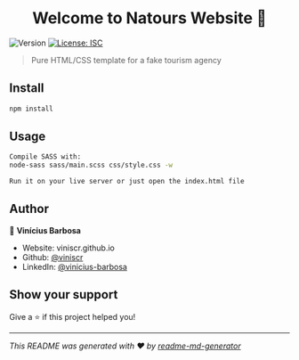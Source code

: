 <h1 align="center">Welcome to Natours Website 👋</h1>
<p>
  <img alt="Version" src="https://img.shields.io/badge/version-1.0.0-blue.svg?cacheSeconds=2592000" />
  <a href="#" target="_blank">
    <img alt="License: ISC" src="https://img.shields.io/badge/License-ISC-yellow.svg" />
  </a>
</p>

> Pure HTML/CSS template for a fake tourism agency

## Install

```sh
npm install
```

## Usage

```sh
Compile SASS with:
node-sass sass/main.scss css/style.css -w

Run it on your live server or just open the index.html file
```

## Author

👤 **Vinícius Barbosa**

* Website: viniscr.github.io
* Github: [@viniscr](https://github.com/viniscr)
* LinkedIn: [@vinicius-barbosa](https://linkedin.com/in/vinicius-barbosa)

## Show your support

Give a ⭐️ if this project helped you!

***
_This README was generated with ❤️ by [readme-md-generator](https://github.com/kefranabg/readme-md-generator)_